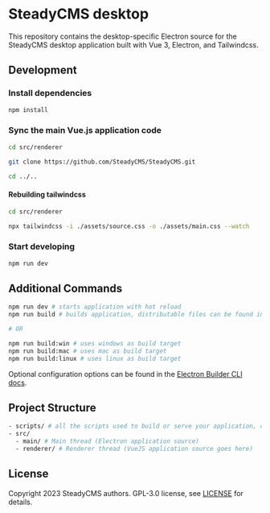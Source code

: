 # SteadyCMS desktop

This repository contains the desktop-specific Electron source for the SteadyCMS desktop application built with Vue 3, Electron, and Tailwindcss. 


## Development

### Install dependencies

```bash
npm install
```

### Sync the main Vue.js application code

```bash
cd src/renderer
```

```bash
git clone https://github.com/SteadyCMS/SteadyCMS.git
```

```bash
cd ../..
```

#### Rebuilding tailwindcss

```bash
cd src/renderer
```

```bash
npx tailwindcss -i ./assets/source.css -o ./assets/main.css --watch
```

### Start developing

```bash
npm run dev
```

## Additional Commands

```bash
npm run dev # starts application with hot reload
npm run build # builds application, distributable files can be found in "dist" folder

# OR

npm run build:win # uses windows as build target
npm run build:mac # uses mac as build target
npm run build:linux # uses linux as build target
```

Optional configuration options can be found in the [Electron Builder CLI docs](https://www.electron.build/cli.html).


## Project Structure

```bash
- scripts/ # all the scripts used to build or serve your application, change as you like.
- src/
  - main/ # Main thread (Electron application source)
  - renderer/ # Renderer thread (VueJS application source goes here)
```


## License

Copyright 2023 SteadyCMS authors. GPL-3.0 license, see [LICENSE](/LICENSE) for details.